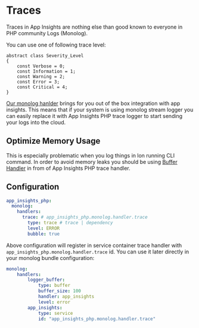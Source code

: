 # Traces

Traces in App Insights are nothing else than good known to everyone in PHP community Logs (Monolog).

You can use one of following trace level:

```
abstract class Severity_Level
{
    const Verbose = 0;
    const Information = 1;
    const Warning = 2;
    const Error = 3;
    const Critical = 4;
}
```

[Our monolog hanlder](https://github.com/app-insights-php/monolog-handler) brings for you out of the
box integration with app insights. This means that if your system is using monolog stream logger you
can easily replace it with App Insights PHP trace logger to start sending your logs into the cloud. 

## Optimize Memory Usage

This is especially problematic when you log things in lon running CLI command. In order to 
avoid memory leaks you should be using [Buffer Handler](https://github.com/Seldaek/monolog/blob/master/src/Monolog/Handler/BufferHandler.php)
in from of App Insights PHP trace handler. 

## Configuration

```yaml
app_insights_php:
  monolog:
    handlers:
      trace: # app_insights_php.monolog.handler.trace
        type: trace # trace | dependency
        level: ERROR
        bubble: true
```

Above configuration will register in service container trace handler with `app_insights_php.monolog.handler.trace` id. 
You can use it later directly in your monolog bundle configuration: 

```yaml
monolog:
    handlers:
        logger_buffer:
            type: buffer
            buffer_size: 100
            handler: app_insights
            level: error
        app_insights:
            type: service
            id: "app_insights_php.monolog.handler.trace"
```

